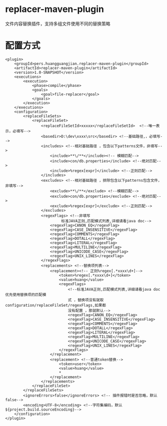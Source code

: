# replacer-maven-plugin
文件内容替换插件，支持多组文件使用不同的替换策略
# 配置方式
    <plugin>
        <groupId>pers.huangguangjian.replacer-maven-plugin</groupId>
        <artifactId>replacer-maven-plugin</artifactId>
        <version>1.0-SNAPSHOT</version>
        <executions>
            <execution>
                <phase>compile</phase>
                <goals>
                    <goal>file-replacer</goal>
                </goals>
            </execution>
        </executions>
        <configuration>
            <replaceFileSets>
                <replaceFileSet>
                    <replaceFileSetId>xxxxx</replaceFileSetId>  <!--唯一表示，必填写-->
                    <basedir>D:\dev\xxxx\src</basedir> <!--基础路径,，必填写-->
                    <includes> <!--相对基础路径 ，包含以下patterns文件，非填写-->
                        <include>**\/**</include><!-- 模糊匹配-->
                        <include>con/db.properties</include> <!--绝对匹配-->
                        <include>%regex[expr]</include> <!--正则匹配-->
                    </includes>
                    <excludes> <!--相对基础路径 ，排除包含以下patterns包含文件，非填写-->
                        <exclude>**\/**</exclude> <!--模糊匹配-->
                        <exclude>con/db.properties</exclude> <!--绝对匹配-->
                        <exclude>%regex[expr]</exclude> <!--正则匹配-->
                    </excludes>
                    <regexFlags> <!--非填写
                             标准JAVA正则,匹配模式列表,详细请看java doc-->
                        <regexFlag>CANON_EQ</regexFlag>
                        <regexFlag>CASE_INSENSITIVE</regexFlag>
                        <regexFlag>COMMENTS</regexFlag>
                        <regexFlag>DOTALL</regexFlag>
                        <regexFlag>LITERAL</regexFlag>
                        <regexFlag>MULTILINE</regexFlag>
                        <regexFlag>UNICODE_CASE</regexFlag>
                        <regexFlag>UNIX_LINES</regexFlag>
                    </regexFlags>
                    <replacements> <!--替换项列表-->
                        <replacement><!-- 正则%regex[.*xxxx\d+]-->
                            <token>%regex[.*xxxx\d+]</token>
                            <value>huang</value>
                            <regexFlags>
                                <!--标准JAVA正则,匹配模式列表,详细请看java doc优先使用替换项的匹配模
                                式 ，替换项没有就取configuration/replaceFileSet/regexFlags,如果都
                                没有配置 ，那就默认-->
                                <regexFlag>CANON_EQ</regexFlag>
                                <regexFlag>CASE_INSENSITIVE</regexFlag>
                                <regexFlag>COMMENTS</regexFlag>
                                <regexFlag>DOTALL</regexFlag>
                                <regexFlag>LITERAL</regexFlag>
                                <regexFlag>MULTILINE</regexFlag>
                                <regexFlag>UNICODE_CASE</regexFlag>
                                <regexFlag>UNIX_LINES</regexFlag>
                            </regexFlags>
                        </replacement>
                        <replacement> <!--普通token替换-->
                            <token>user</token>
                            <value>huang</value>
                            *
                        </replacement>
                    </replacements>
                </replaceFileSet>
            </replaceFileSets>
            <ignoreErrors>false</ignoreErrors> <!-- 插件报错时是否忽略，默认false-->
            <encoding>UTF-8</encoding> <!--字符集编码，默认${project.build.sourceEncoding}-->
        </configuration>
    </plugin>
